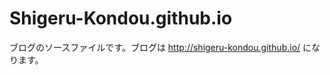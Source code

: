 Shigeru-Kondou.github.io
========================

ブログのソースファイルです。ブログは http://shigeru-kondou.github.io/ になります。
